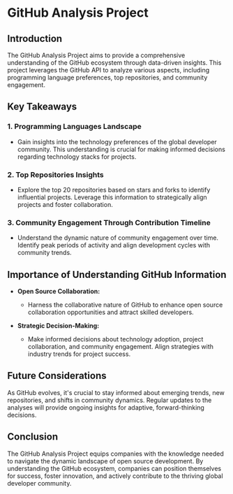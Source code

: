 # GitHub Analysis Project

## Introduction

The GitHub Analysis Project aims to provide a comprehensive understanding of the GitHub ecosystem through data-driven insights. This project leverages the GitHub API to analyze various aspects, including programming language preferences, top repositories, and community engagement.

## Key Takeaways

### 1. Programming Languages Landscape
   - Gain insights into the technology preferences of the global developer community. This understanding is crucial for making informed decisions regarding technology stacks for projects.

### 2. Top Repositories Insights
   - Explore the top 20 repositories based on stars and forks to identify influential projects. Leverage this information to strategically align projects and foster collaboration.

### 3. Community Engagement Through Contribution Timeline
   - Understand the dynamic nature of community engagement over time. Identify peak periods of activity and align development cycles with community trends.

## Importance of Understanding GitHub Information

- **Open Source Collaboration:**
  - Harness the collaborative nature of GitHub to enhance open source collaboration opportunities and attract skilled developers.

- **Strategic Decision-Making:**
  - Make informed decisions about technology adoption, project collaboration, and community engagement. Align strategies with industry trends for project success.

## Future Considerations

As GitHub evolves, it's crucial to stay informed about emerging trends, new repositories, and shifts in community dynamics. Regular updates to the analyses will provide ongoing insights for adaptive, forward-thinking decisions.

## Conclusion

The GitHub Analysis Project equips companies with the knowledge needed to navigate the dynamic landscape of open source development. By understanding the GitHub ecosystem, companies can position themselves for success, foster innovation, and actively contribute to the thriving global developer community.


